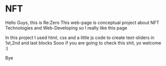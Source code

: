 # NFT

Hello Guys, this is Re:Zero
This web-page is conceptual project about NFT Technologies and Web-Developing so I really like this page

In this project I used html, css and a little js code to create text-sliders in 1st,2nd and last blocks
Sooo if you are going to check this shit, yo welcome :)

Bye
